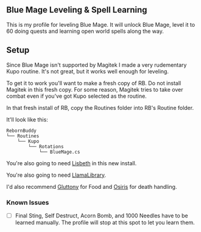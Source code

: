 ## Blue Mage Leveling & Spell Learning
This is my profile for leveling Blue Mage. It will unlock Blue Mage, level it to 60 doing quests and learning open world spells along the way.

## Setup
Since Blue Mage isn't supported by Magitek I made a very rudementary Kupo routine. It's not great, but it works well enough for leveling.

To get it to work you'll want to make a fresh copy of RB. Do not install Magitek in this fresh copy. For some reason, Magitek tries to take over combat even if you've got Kupo selected as the routine.

In that fresh install of RB, copy the Routines folder into RB's Routine folder. 

It'll look like this:
```
RebornBuddy
└── Routines
    └── Kupo
        └── Rotations
            └── BlueMage.cs
```

You're also going to need [Lisbeth](https://www.siune.io/) in this new install.

You're also going to need [LlamaLibrary](https://github.com/nt153133/LlamaLibrary).

I'd also recommend [Gluttony](https://github.com/domesticwarlord86/Gluttony) for Food and [Osiris](https://github.com/domesticwarlord86/Osiris) for death handling.



### Known Issues
- [ ] Final Sting, Self Destruct, Acorn Bomb, and 1000 Needles have to be learned manually. The profile will stop at this spot to let you learn them.
